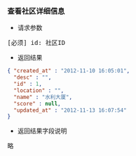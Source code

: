 ### 查看社区详细信息

* 请求参数
<pre>
[必须] id: 社区ID
</pre>

* 返回结果
```json
{ "created_at" : "2012-11-10 16:05:01",
  "desc" : "",
  "id" : 1,
  "location" : "",
  "name" : "水利大厦",
  "score" : null,
  "updated_at" : "2012-11-13 16:07:54"
}
```

* 返回结果字段说明
<pre>
略
</pre>

